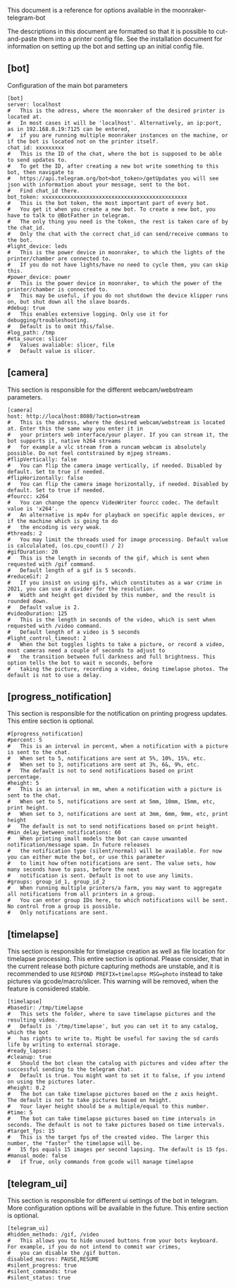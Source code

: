 This document is a reference for options available in the moonraker-telegram-bot

The descriptions in this document are formatted so that it is possible to cut-and-paste them into a printer config file. See the installation document for information on setting up
the bot and setting up an initial config file.

## [bot]

Configuration of the main bot parameters

```
[bot]
server: localhost
#	This is the adress, where the moonraker of the desired printer is located at. 
#	In most cases it will be 'localhost'. Alternatively, an ip:port, as in 192.168.0.19:7125 can be entered, 
#	if you are running multiple moonraker instances on the machine, or if the bot is located not on the printer itself.
chat_id: xxxxxxxxx
#	This is the ID of the chat, where the bot is supposed to be able to send updates to. 
#	To get the ID, after creating a new bot write something to this bot, then navigate to 
#	https://api.telegram.org/bot<bot_token>/getUpdates you will see json with information about your message, sent to the bot. 
#	Find chat_id there.
bot_token: xxxxxxxxxxxxxxxxxxxxxxxxxxxxxxxxxxxxxxxxxxxxxx
#	This is the bot token, the most important part of every bot. 
#	You get it when you create a new bot. To create a new bot, you have to talk to @BotFather in telegram. 
#	The only thing you need is the token, the rest is taken care of by the chat_id.
#	Only the chat with the correct chat_id can send/receive commans to the bot.
#light_device: leds
#	This is the power device in moonraker, to which the lights of the printer/chamber are connected to.
#	If you do not have lights/have no need to cycle them, you can skip this.
#power_device: power
#	This is the power device in moonraker, to which the power of the printer/chamber is connected to.
#	This may be useful, if you do not shutdown the device klipper runs on, but shut down all the slave boards.
#debug: true
#	This enables extensive logging. Only use it for debugging/troubleshooting.
#	Default is to omit this/false.
#log_path: /tmp
#eta_source: slicer
#   Values avaliable: slicer, file
#   Default value is slicer.
```

## [camera]

This section is responsible for the different webcam/webstream parameters.

```
[camera]
host: http://localhost:8080/?action=stream
#	This is the adress, where the desired webcam/webstream is located at. Enter this the same way you enter it in 
#	your printers web interface/your player. If you can stream it, the bot supports it, native h264 streams 
#	for example a vlc stream from a runcam webcam is absolutely possible. Do not feel contstrained by mjpeg streams.
#flipVertically: false
#	You can flip the camera image vertically, if needed. Disabled by default. Set to true if needed.
#flipHorizontally: false
#	You can flip the camera image horizontally, if needed. Disabled by default. Set to true if needed.
#fourcc: x264
#	You can change the opencv VideoWriter fourcc codec. The default value is 'x264'.
# 	An alternative is mp4v for playback on specific apple devices, or if the machine which is going to do
#	the encoding is very weak.
#threads: 2 
#	You may limit the threads used for image processing. Default value is calculalated, (os.cpu_count() / 2)
#gifDuration: 20
#	This is the length in seconds of the gif, which is sent when requested with /gif command. 
#	Default length of a gif is 5 seconds.
#reduceGif: 2
#	If you insist on using gifs, which constitutes as a war crime in 2021, you can use a divider for the resolution.
#	Width and height get divided by this number, and the result is rounded down. 
#	Default value is 2.
#videoDuration: 125
#	This is the length in seconds of the video, which is sent when requested with /video command. 
#	Default length of a video is 5 seconds
#light_control_timeout: 2
#	When the bot toggles lights to take a picture, or record a video, most cameras need a couple of seconds to adjust to 
#	the transition between full darkness and full brightness. This option tells the bot to wait n seconds, before
#	taking the picture, recording a video, doing timelapse photos. The default is not to use a delay.
```

## [progress_notification]

This section is responsible for the notification on printing progress updates. This entire section is optional.

```
#[progress_notification]
#percent: 5
#	This is an interval in percent, when a notification with a picture is sent to the chat.
#	When set to 5, notifications are sent at 5%, 10%, 15%, etc.
#	When set to 3, notifications are sent at 3%, 6&, 9%, etc.
#	The default is not to send notifications based on print percentage.
#height: 5
#	This is an interval in mm, when a notification with a picture is sent to the chat.
#	When set to 5, notifications are sent at 5mm, 10mm, 15mm, etc, print height.
#	When set to 3, notifications are sent at 3mm, 6mm, 9mm, etc, print height
#	The default is not to send notifications based on print height.
#min_delay_between_notifications: 60
#	When printing small models the bot can cause unwanted notification/message spam. In future releases
#	the notification type (silent/normal) will be available. For now you can either mute the bot, or use this parameter
#	to limit how often notifications are sent. The value sets, how many seconds have to pass, before the next 
#	notification is sent. Default is not to use any limits.
#groups: group_id_1, group_id_2
#	When running multiple printers/a farm, you may want to aggregate all notifications from all printers in a group.
#	You can enter group IDs here, to which notifications will be sent. No control from a group is possible.
#	Only notifications are sent.
```

## [timelapse]

This section is responsible for timelapse creation as well as file location for timelapse processing. This entire section is optional. Please consider, that in the current release
both picture capturing methods are unstable, and it is recommended to use
`RESPOND PREFIX=timelapse MSG=photo` instead to take pictures via gcode/macro/slicer. This warning will be removed, when the feature is considered stable.

```
[timelapse]
#basedir: /tmp/timelapse
#	This sets the folder, where to save timelapse pictures and the resulting video. 
#	Default is '/tmp/timelapse', but you can set it to any catalog, which the bot 
#	has rights to write to. Might be useful for saving the sd cards life by writing to external storage.
#ready_lapses:
#cleanup: true
#	Should the bot clean the catalog with pictures and video after the successful sending to the telegram chat.
#	Default is true. You might want to set it to false, if you intend on using the pictures later.
#height: 0.2
#	The bot can take timelapse pictures based on the z axis height. The default is not to take pictures based on height.
#	Your layer height should be a multiple/equal to this number.
#time: 5
#	The bot can take timelapse pictures based on time intervals in seconds. The default is not to take pictures based on time intervals.
#target_fps: 15  
#	This is the target fps of the created video. The larger this number, the "faster" the timelapse will be.
#	15 fps equals 15 images per second lapsing. The default is 15 fps.
#manual_mode: false
#   if True, only commands from gcode will manage timelapse    
```

## [telegram_ui]

This section is responsible for different ui settings of the bot in telegram. More configuration options will be available in the future. This entire section is optional.

```
[telegram_ui]
#hidden_methods: /gif, /video
#	This allows you to hide unused buttons from your bots keyboard. For example, if you do not intend to commit war crimes,
#	you can disable the /gif button. 
disabled_macros: PAUSE,RESUME
#silent_progress: true
#silent_commands: true
#silent_status: true
```